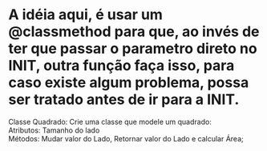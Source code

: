 # A idéia aqui, é usar um @classmethod para que, ao invés de ter que passar o parametro direto no INIT, outra função faça isso, para caso existe algum problema, possa ser tratado antes de ir para a INIT.

Classe Quadrado: Crie uma classe que modele um quadrado:<br>
Atributos: Tamanho do lado<br>
Métodos: Mudar valor do Lado, Retornar valor do Lado e calcular Área;<br>
